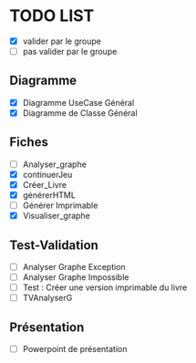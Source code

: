 TODO LIST
=========

- [x] valider par le groupe 
- [ ] pas valider par le groupe 

Diagramme
---------

- [x] Diagramme UseCase Général
- [x] Diagramme de Classe Général

Fiches
------

- [ ] Analyser_graphe
- [x] continuerJeu
- [x] Créer_Livre
- [x] générerHTML
- [ ] Générer Imprimable
- [X] Visualiser_graphe

Test-Validation
---------------

- [ ] Analyser Graphe Exception
- [ ] Analyser Graphe Impossible
- [ ] Test : Créer une version imprimable du livre
- [ ] TVAnalyserG

Présentation
------------

- [ ] Powerpoint de présentation
